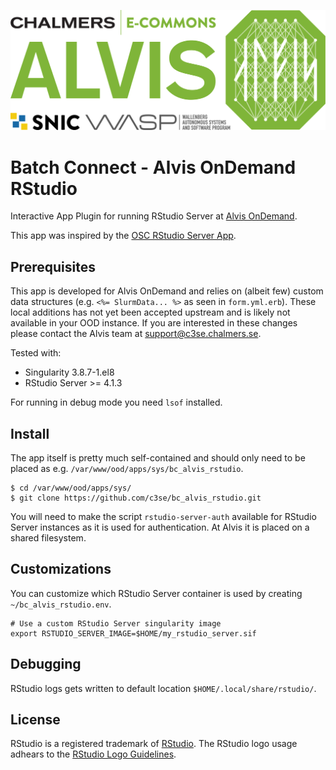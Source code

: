 ![Alvis](alvis_logo.svg)
# Batch Connect - Alvis OnDemand RStudio

Interactive App Plugin for running RStudio Server at [Alvis OnDemand](https://portal.c3se.chalmers.se).

This app was inspired by the [OSC RStudio Server App](https://github.com/OSC/bc_osc_rstudio_server).

## Prerequisites

This app is developed for Alvis OnDemand and relies on (albeit few) custom data
structures (e.g. `<%= SlurmData... %>` as seen in `form.yml.erb`). These local
additions has not yet been accepted upstream and is likely not available in
your OOD instance. If you are interested in these changes please contact the
Alvis team at support@c3se.chalmers.se.

Tested with:
* Singularity 3.8.7-1.el8
* RStudio Server >= 4.1.3

For running in debug mode you need `lsof` installed.

## Install
The app itself is pretty much self-contained and should only need to be placed
as e.g. `/var/www/ood/apps/sys/bc_alvis_rstudio`.

```
$ cd /var/www/ood/apps/sys/
$ git clone https://github.com/c3se/bc_alvis_rstudio.git
```

You will need to make the script `rstudio-server-auth` available for RStudio
Server instances as it is used for authentication. At Alvis it is placed on a
shared filesystem.

## Customizations
You can customize which RStudio Server container is used by creating `~/bc_alvis_rstudio.env`.
```
# Use a custom RStudio Server singularity image
export RSTUDIO_SERVER_IMAGE=$HOME/my_rstudio_server.sif
```

## Debugging
RStudio logs gets written to default location `$HOME/.local/share/rstudio/`.

## License
RStudio is a registered trademark of
[RStudio](https://www.rstudio.com/about/trademark/). The RStudio logo usage
adhears to the [RStudio Logo Guidelines](https://www.rstudio.com/about/logos/).
